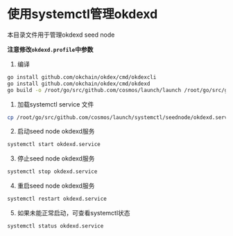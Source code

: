 
# 使用systemctl管理okdexd

本目录文件用于管理okdexd seed node

**注意修改`okdexd.profile`中参数**

1. 编译
```sh
go install github.com/okchain/okdex/cmd/okdexcli
go install github.com/okchain/okdex/cmd/okdexd
go build -o /root/go/src/github.com/cosmos/launch/launch /root/go/src/github.com/cosmos/launch/main.go
```
1. 加载systemctl service 文件
```sh
cp /root/go/src/github.com/cosmos/launch/systemctl/seednode/okdexd.service /etc/systemd/system
```

2. 启动seed node okdexd服务
```sh
systemctl start okdexd.service
```

3. 停止seed node okdexd服务
```sh
systemctl stop okdexd.service
```

4. 重启seed node okdexd服务
```sh
systemctl restart okdexd.service
```

5. 如果未能正常启动，可查看systemctl状态
```sh
systemctl status okdexd.service
```

